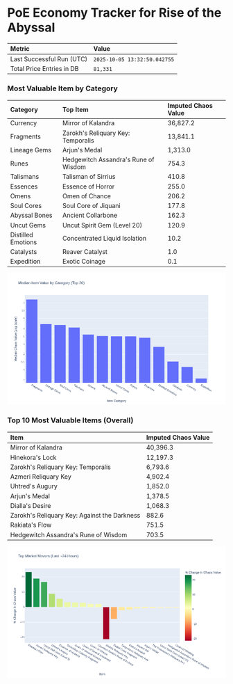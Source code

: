 # PoE Economy Tracker for Rise of the Abyssal

<!-- START_MAINTENANCE -->
| Metric | Value |
|:---|:---|
| Last Successful Run (UTC) | `2025-10-05 13:32:50.042755` |
| Total Price Entries in DB | `81,331` |

<!-- END_MAINTENANCE -->

<!-- START_DATAFRAME_DEBUG -->
<!-- END_DATAFRAME_DEBUG -->

<!-- START_CATEGORY_ANALYSIS -->
### Most Valuable Item by Category
| Category | Top Item | Imputed Chaos Value |
| :--- | :--- | :--- |
| Currency | Mirror of Kalandra | 36,827.2 |
| Fragments | Zarokh's Reliquary Key: Temporalis | 13,841.1 |
| Lineage Gems | Arjun's Medal | 1,313.0 |
| Runes | Hedgewitch Assandra's Rune of Wisdom | 754.3 |
| Talismans | Talisman of Sirrius | 410.8 |
| Essences | Essence of Horror | 255.0 |
| Omens | Omen of Chance | 206.2 |
| Soul Cores | Soul Core of Jiquani | 177.8 |
| Abyssal Bones | Ancient Collarbone | 162.3 |
| Uncut Gems | Uncut Spirit Gem (Level 20) | 120.9 |
| Distilled Emotions | Concentrated Liquid Isolation | 10.2 |
| Catalysts | Reaver Catalyst | 1.0 |
| Expedition | Exotic Coinage | 0.1 |


![Category Analysis Chart](charts/category_analysis.png)
<!-- END_ANALYSIS -->

<!-- START_ANALYSIS -->
### Top 10 Most Valuable Items (Overall)
| Item | Imputed Chaos Value |
| :--- | :--- |
| Mirror of Kalandra | 40,396.3 |
| Hinekora's Lock | 12,197.3 |
| Zarokh's Reliquary Key: Temporalis | 6,793.6 |
| Azmeri Reliquary Key | 4,902.4 |
| Uhtred's Augury | 1,852.0 |
| Arjun's Medal | 1,378.5 |
| Dialla's Desire | 1,068.3 |
| Zarokh's Reliquary Key: Against the Darkness | 882.6 |
| Rakiata's Flow | 751.5 |
| Hedgewitch Assandra's Rune of Wisdom | 703.5 |


![Market Movers Chart](charts/market_movers.png)
<!-- END_ANALYSIS -->
